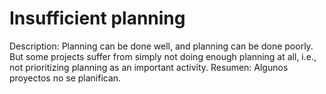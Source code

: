 # Insufficient planning

Description: Planning can be done well, and planning can be done poorly. But some projects suffer from simply not doing enough planning at all, i.e., not prioritizing planning as an important activity.
Resumen: Algunos proyectos no se planifican.